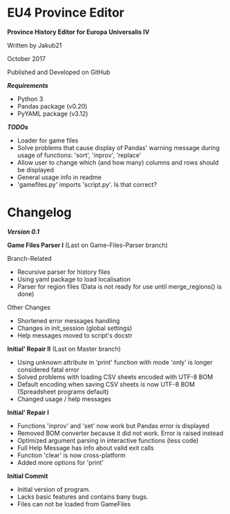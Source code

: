 # EU4 Province Editor
**Province History Editor for Europa Universalis IV**

Written by Jakub21

October 2017

Published and Developed on GitHub


***Requirements***

- Python 3
- Pandas package (v0.20)
- PyYAML package (v3.12)


***TODOs***

- Loader for game files
- Solve problems that cause display of Pandas' warning message during usage of functions:
    'sort', 'inprov', 'replace'
- Allow user to change which (and how many) columns and rows should be displayed
- General usage info in readme
- 'gamefiles.py' imports 'script.py'. Is that correct?




# Changelog

***Version 0.1***

**Game Files Parser I** (Last on Game-Files-Parser branch)

Branch-Related
- Recursive parser for history files
- Using yaml package to load localisation
- Parser for region files (Data is not ready for use until merge_regions() is done)

Other Changes
- Shortened error messages handling
- Changes in init_session (global settings)
- Help messages moved to script's docstr


**Initial' Repair II** (Last on Master branch)

- Using unknown attribute in 'print' function with mode 'only' is longer considered fatal error
- Solved problems with loading CSV sheets encoded with UTF-8 BOM
- Default encoding when saving CSV sheets is now UTF-8 BOM (Spreadsheet programs default)
- Changed usage / help messages


**Initial' Repair I**

- Functions 'inprov' and 'set' now work but Pandas error is displayed
- Removed BOM converter because it did not work. Error is raised instead
- Optimized argument parsing in interactive functions (less code)
- Full Help Message has info about valid exit calls
- Function 'clear' is now cross-platform
- Added more options for 'print'


**Initial Commit**

- Initial version of program.
- Lacks basic features and contains bany bugs.
- Files can not be loaded from GameFiles
